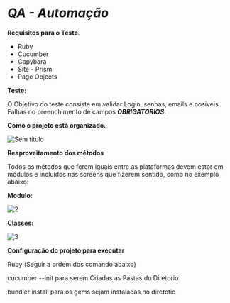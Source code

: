 

# _QA - Automação_

**Requisitos para o Teste**.

* Ruby
* Cucumber
* Capybara
* Site - Prism
* Page Objects

**Teste:**

O Objetivo do teste consiste em validar Login, senhas, emails e posiveis Falhas no preenchimento de campos **_OBRIGATORIOS_**.

**Como o projeto está organizado.**

![Sem título](https://user-images.githubusercontent.com/84185822/118703597-a8f93000-b7ec-11eb-848e-6b8189a8bd56.png)


**Reaproveitamento dos métodos**

Todos os métodos que forem iguais entre as plataformas devem estar em módulos e incluídos nas screens que fizerem sentido, como no exemplo abaixo:

**Modulo:**

![2](https://user-images.githubusercontent.com/84185822/118704430-7e5ba700-b7ed-11eb-953f-bce127be779d.png)

**Classes:**

![3](https://user-images.githubusercontent.com/84185822/118704905-fb871c00-b7ed-11eb-83b2-cdb2a5a2eac8.png)

**Configuração do projeto para executar**

Ruby (Seguir a ordem dos comando abaixo)

cucumber --init para serem Criadas as Pastas do Diretorio

bundler install para os gems sejam instaladas no diretotio





